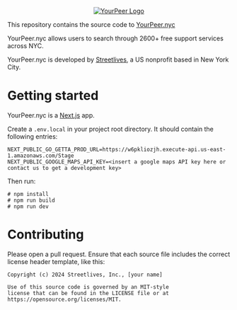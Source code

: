 <p align="center">
  <a href="https://yourpeer.nyc"><img alt="YourPeer Logo" src="https://streetlives-v2-dev-static.s3.amazonaws.com/fabicon.png" /></a>
</p>

This repository contains the source code to [YourPeer.nyc](https://yourpeer.nyc)

YourPeer.nyc allows users to search through 2600+ free support services across NYC.

YourPeer.nyc is developed by [Streetlives](https://www.streetlives.nyc/), a US nonprofit based in New York City.

# Getting started

YourPeer.nyc is a [Next.js](https://nextjs.org/) app.

Create a `.env.local` in your project root directory. It should contain the following entries:

```
NEXT_PUBLIC_GO_GETTA_PROD_URL=https://w6pkliozjh.execute-api.us-east-1.amazonaws.com/Stage
NEXT_PUBLIC_GOOGLE_MAPS_API_KEY=<insert a google maps API key here or contact us to get a development key>
```

Then run:

```
# npm install
# npm run build
# npm run dev
```

# Contributing

Please open a pull request. Ensure that each source file includes the correct license header template, like this:

```
Copyright (c) 2024 Streetlives, Inc., [your name]

Use of this source code is governed by an MIT-style
license that can be found in the LICENSE file or at
https://opensource.org/licenses/MIT.
```

